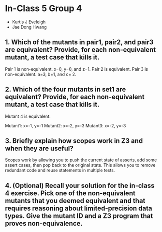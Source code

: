 # In-Class 5 Group 4

* Kurtis J Eveleigh
* Jae Dong Hwang


## 1. Which of the mutants in pair1, pair2, and pair3 are equivalent? Provide, for each non-equivalent mutant, a test case that kills it.
Pair 1 is non-equivalent. x=0, y=0, and z=1.
Pair 2 is equivalent. 
Pair 3 is non-equivalent. a=3, b=1, and c= 2.

## 2. Which of the four mutants in set1 are equivalent? Provide, for each non-equivalent mutant, a test case that kills it.

Mutant 4 is equivalent.

Mutant1: x=-1, y=-1
Mutant2: x=-2, y=-3
Mutant3: x=-2, y=-3

## 3. Briefly explain how scopes work in Z3 and when they are useful?

Scopes work by allowing you to push the current state of asserts, add some assert cases, then pop back to the original state.
This allows you to remove redundant code and reuse statements in multiple tests.

## 4. (Optional) Recall your solution for the in-class 4 exercise. Pick one of the non-equivalent mutants that you deemed equivalent and that requires reasoning about limited-precision data types. Give the mutant ID and a Z3 program that proves non-equivalence.

